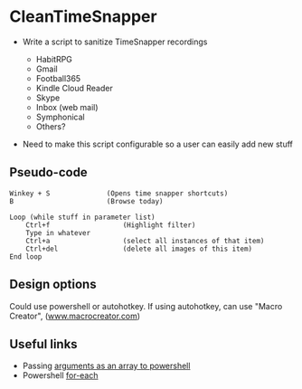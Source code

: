 # CleanTimeSnapper #


- Write a script to sanitize TimeSnapper recordings
	- HabitRPG
	- Gmail
	- Football365
	- Kindle Cloud Reader
	- Skype
	- Inbox (web mail)
	- Symphonical
	- Others?

- Need to make this script configurable so a user can easily add new stuff


## Pseudo-code ##

	Winkey + S 				(Opens time snapper shortcuts)
	B 						(Browse today)

	Loop (while stuff in parameter list)
		Ctrl+f 					(Highlight filter)
		Type in whatever
		Ctrl+a 					(select all instances of that item)
		Ctrl+del 				(delete all images of this item)
	End loop


## Design options ##

Could use powershell or autohotkey. If using autohotkey, can use "Macro Creator", (www.macrocreator.com)

## Useful links ##

- Passing [arguments as an array to powershell](http://stackoverflow.com/questions/7152740/how-to-pass-an-array-as-a-parameter-to-another-script)
- Powershell  [for-each](http://ss64.com/ps/foreach.html)

